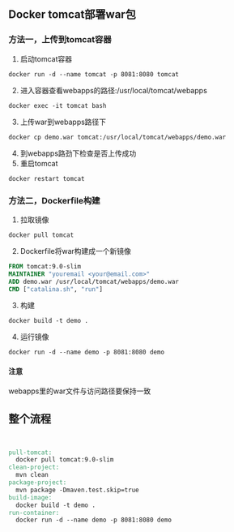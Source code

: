 ## Docker tomcat部署war包

### 方法一，上传到tomcat容器
1. 启动tomcat容器
```shell
docker run -d --name tomcat -p 8081:8080 tomcat
```
2. 进入容器查看webapps的路径:/usr/local/tomcat/webapps
```shell
docker exec -it tomcat bash
```
3. 上传war到webapps路径下
```shell
docker cp demo.war tomcat:/usr/local/tomcat/webapps/demo.war
```
4. 到webapps路劲下检查是否上传成功
5. 重启tomcat
```shell
docker restart tomcat
```

### 方法二，Dockerfile构建
1. 拉取镜像
```shell
docker pull tomcat
```
2. Dockerfile将war构建成一个新镜像
```dockerfile
FROM tomcat:9.0-slim
MAINTAINER "youremail <your@email.com>"
ADD demo.war /usr/local/tomcat/webapps/demo.war
CMD ["catalina.sh", "run"]
```
3. 构建
```shell
docker build -t demo .
```
4. 运行镜像
```shell
docker run -d --name demo -p 8081:8080 demo
```

#### 注意
webapps里的war文件与访问路径要保持一致


## 整个流程
```makefile


pull-tomcat:
  docker pull tomcat:9.0-slim
clean-project:
  mvn clean
package-project:
  mvn package -Dmaven.test.skip=true
build-image:
  docker build -t demo .
run-container:
  docker run -d --name demo -p 8081:8080 demo


```

